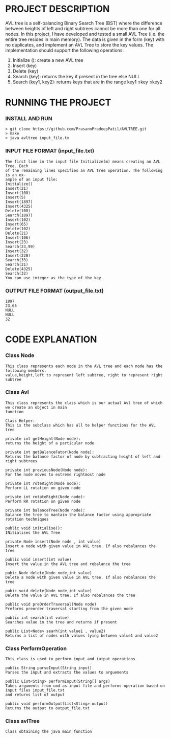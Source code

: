 # PROJECT DESCRIPTION
AVL tree is a self-balancing Binary Search Tree (BST) where the difference
between heights of left and right subtrees cannot be more than one for all
nodes. In this project, I have developed and tested a small AVL Tree (i.e.
the entire tree resides in main memory). The data is given in the form (key)
with no duplicates, and implement an AVL Tree to store the key
values. The implementation should support the following operations:
1. Initialize (): create a new AVL tree
2. Insert (key)
3. Delete (key)
4. Search (key): returns the key if present in the tree else NULL
5. Search (key1, key2): returns keys that are in the range key1 ≤key ≤key2

# RUNNING THE PROJECT
### INSTALL AND RUN 
```
> git clone https://github.com/PrasannPradeepPatil/AVLTREE.git
> make
> java avltree input_file.tx
```


### INPUT FILE FORMAT (input_file.txt)
```
The first line in the input file Initialize(m) means creating an AVL Tree. Each
of the remaining lines specifies an AVL tree operation. The following is an ex-
ample of an input file:
Initialize()  
Insert(21)  
Insert(108)  
Insert(5)  
Insert(1897)  
Insert(4325)  
Delete(108)  
Search(1897)  
Insert(102)  
Insert(65)  
Delete(102)  
Delete(21)  
Insert(106)  
Insert(23)  
Search(23,99)  
Insert(32)  
Insert(220)  
Search(33)  
Search(21)  
Delete(4325)  
Search(32)  
You can use integer as the type of the key.  
```

### OUTPUT FILE FORMAT (output_file.txt)
```
1897
23,65
NULL
NULL
32

```


# CODE EXPLANATION
### Class Node  
```
This class represents each node in the AVL tree and each node has the following members:
value,height,left to represent left subtree, right to represent right subtree
```

### Class Avl
```
This class represents the class which is our actual Avl tree of which we create an object in main
function

Class Helper:
This is the subclass which has all te helper functions for the AVL tree  

private int getHeight(Node node):
returns the height of a particular node

private int getBalanceFator(Node node):
Returns the balance factor of node by subtracting height of left and right subtrees

private int previousNode(Node node):
For the node moves to extreme rightmost node

private int roteRight(Node node):
Perform LL rotation on given node

private int rotateRight(Node node):
Perform RR rotation on given node

private int balanceTree(Node node):
Balance the tree to mantain the balance factor using appropriate rotation techniques

public void initialise():
INitialises the AVL Tree

private Node insert(Node node , int value)
Insert a node with given value in AVL tree. If also rebalances the tree

public void insert(int value)
Insert the value in the AVL tree and rebalance the tree

pubic Node delete(Node node,int value)
Delete a node with given value in AVL tree. If also rebalances the tree

pubic void delete(Node node,int value)
Delete the value in AVL tree. If also rebalances the tree

public void preOrderTraversal(Node node)
Preforms preorder traversal starting from the given node

public int search(int value)
Searches value in the tree and returns if present

public List<Node> searh(int value1 , value2)
Returns a list of nodes with values lying between value1 and value2
```



### Class PerformOperation
```
This class is used to perform input and iutput operations

public String parseInput(String input)
Parses the input and extracts the values to arguements

public List<Sting> performInput(String[] args)
Takes arguments from cmd as input file and performs operation based on input files input_file.txt
and returns list of output

public void performOutput(List<Sting> output)
Returns the output to output_file.txt
```

### Class avlTree
```
Class obtaining the java main function
```